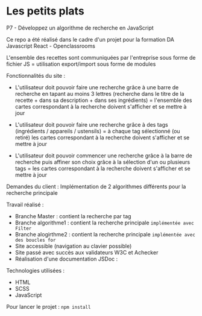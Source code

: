 # Les petits plats 
P7 - Développez un algorithme de recherche en JavaScript

Ce repo a été réalisé dans le cadre d'un projet pour la formation DA Javascript React - Openclassrooms

L'ensemble des recettes sont communiquées par l'entreprise sous forme de fichier JS = utilisation export/import sous forme de modules

Fonctionnalités du site : 
- L'utilisateur doit pouvoir faire une recherche grâce à une barre de recherche en tapant au moins 3 lettres 
(recherche dans le titre de la recette + dans sa description + dans ses ingrédients) = l'ensemble des cartes correspondant à la recherche doivent s'afficher et se mettre à jour

- L'utilisateur doit pouvoir faire une recherche grâce à des tags (ingrédients / appareils / ustensils)
= à chaque tag sélectionné (ou retiré) les cartes correspondant à la recherche doivent s'afficher et se mettre à jour

- L'utilisateur doit pouvoir commencer une recherche grâce à la barre de recherche puis affiner son choix grâce à la sélection d'un ou plusieurs tags 
= les cartes correspondant à la recherche doivent s'afficher et se mettre à jour

Demandes du client : 
Implémentation de 2 algorithmes différents pour la recherche principale

Travail réalisé : 
- Branche Master : contient la recherche par tag
- Branche algorithme1 : contient la recherche principale `implémentée avec Filter`
- Branche alogirthme2 : contient la recherche principale `implémentée avec des boucles for`
- Site accessible (navigation au clavier possible)
- Site passé avec succès aux validateurs W3C et Achecker
- Réalisation d'une documentation JSDoc : 

Technologies utilisées : 
- HTML 
- SCSS
- JavaScript

Pour lancer le projet : 
`npm install`


